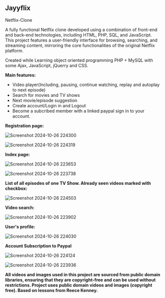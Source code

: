 
**Jayyflix**
-----------------------------------------

Netflix-Clone


A fully functional Netflix clone developed using a combination of front-end and back-end technologies, including HTML, PHP, SQL, and JavaScript. This project features a user-friendly interface for browsing, searching, and streaming content, mirroring the core functionalities of the original Netflix platform.

Created while Learning object oriented programming PHP + MySQL with some Ajax, JavaScript, jQuerry and CSS.

**Main features:**

* Video player(Including, pausing, continue watching, replay and autoplay to next episode)
* Search for movies and TV shows
* Next movie/episode suggestion
* Create account/Login in and Logout
* Become a subcribed member with a linked paypal sign in to your account. 

**Registration page:**

![Screenshot 2024-10-26 224300](https://github.com/user-attachments/assets/00819222-0b18-429d-9c69-a569884693a0)

![Screenshot 2024-10-26 224319](https://github.com/user-attachments/assets/25b5d27f-0e88-40c0-9e49-e380e91a7c88)

**Index page:**

![Screenshot 2024-10-26 223653](https://github.com/user-attachments/assets/ec276630-4539-44da-9272-61e93f519f7d)

![Screenshot 2024-10-26 223738](https://github.com/user-attachments/assets/dc1bfcea-23ee-4895-8359-a73f265ba764)


**List of all episodes of one TV Show. Already seen videos marked with checkbox:**

![Screenshot 2024-10-26 224503](https://github.com/user-attachments/assets/182e6971-03ab-40c6-8665-cc80a859232c)

**Video search:**

![Screenshot 2024-10-26 223902](https://github.com/user-attachments/assets/f9df3c76-4786-4826-9afa-61d36f988646)

**User's profile:**

![Screenshot 2024-10-26 224030](https://github.com/user-attachments/assets/5d95b21f-a06f-471f-92f2-dea2979000d5)

**Account Subscription to Paypal**

![Screenshot 2024-10-26 224124](https://github.com/user-attachments/assets/edab2820-d688-48c0-bd1a-6be0b23b3bae)

![Screenshot 2024-10-26 223936](https://github.com/user-attachments/assets/66641ac2-f286-4661-b22d-889a1f9ec349)

**All videos and images used in this project are sourced from public domain libraries, ensuring that they are copyright-free and can be used without restrictions. Project uses public domain videos and images (copyright free).
Based on lessons from Reece Kenney.**




